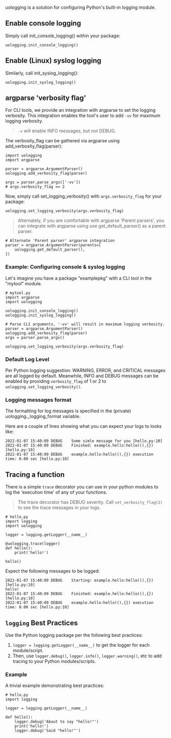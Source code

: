 uologging is a solution for configuring Python's built-in logging module.

## Enable console logging

Simply call init_console_logging() within your package:

    uologging.init_console_logging()

## Enable (Linux) syslog logging

Similarly, call init_syslog_logging():

    uologging.init_syslog_logging()

## argparse 'verbosity flag'

For CLI tools, we provide an integration with argparse to set the logging verbosity.
This integration enables the tool's user to add `-vv` for maximum logging verbosity.

> `-v` will enable INFO messages, but not DEBUG.

The verbosity_flag can be gathered via argparse using add_verbosity_flag(parser):

    import uologging
    import argparse

    parser = argparse.ArgumentParser()
    uologging.add_verbosity_flag(parser)

    args = parser.parse_args(['-vv'])
    # args.verbosity_flag == 2

Now, simply call set_logging_verbosity() with `args.verbosity_flag` for your package:

    uologging.set_logging_verbosity(args.verbosity_flag)

> Alternately, if you are comfortable with argparse 'Parent parsers', you can integrate with argparse using use get_default_parser() as a parent parser.

    # Alternate 'Parent parser' argparse integration
    parser = argparse.ArgumentParser(parents=[
        uologging.get_default_parser(),
    ])

### Example: Configuring console & syslog logging

Let's imagine you have a package "examplepkg" with a CLI tool in the "mytool" module.

    # mytool.py
    import argparse
    import uologging

    uologging.init_console_logging()
    uologging.init_syslog_logging()
    
    # Parse CLI arguments, '-vv' will result in maximum logging verbosity.
    parser = argparse.ArgumentParser()
    uologging.add_verbosity_flag(parser)
    args = parser.parse_args()

    uologging.set_logging_verbosity(args.verbosity_flag)

### Default Log Level

Per Python logging suggestion: WARNING, ERROR, and CRITICAL messages are all logged by default.
Meanwhile, INFO and DEBUG messages can be enabled by providing `verbosity_flag` of 1 or 2 to `uologging.set_logging_verbosity()`.

### Logging messages format

The formatting for log messages is specified in the (private) uologging._logging_format variable.

Here are a couple of lines showing what you can expect your logs to looks like:

    2022-01-07 15:40:09 DEBUG    Some simle message for you [hello.py:10]
    2022-01-07 15:40:09 DEBUG    Finished: example.hello:hello((),{}) [hello.py:10] 
    2022-01-07 15:40:09 DEBUG    example.hello:hello((),{}) execution time: 0.00 sec [hello.py:10] 


## Tracing a function

There is a simple `trace` decorator you can use in your python modules to log the 'execution time' of any of your functions.

> The trace decorator has DEBUG severity.
> Call `set_verbosity_flag(2)` to see the trace messages in your logs.

    # hello.py
    import logging
    import uologging

    logger = logging.getLogger(__name__)

    @uologging.trace(logger)
    def hello():
        print('hello!')
    
    hello()

Expect the following messages to be logged:

    2022-01-07 15:40:09 DEBUG    Starting: example.hello:hello((),{}) [hello.py:10]
    hello!
    2022-01-07 15:40:09 DEBUG    Finished: example.hello:hello((),{}) [hello.py:10] 
    2022-01-07 15:40:09 DEBUG    example.hello:hello((),{}) execution time: 0.00 sec [hello.py:10] 

## `logging` Best Practices

Use the Python logging package per the following best practices:

1. `logger = logging.getLogger(__name__)` to get the logger for each module/script.
2. Then, use `logger.debug()`, `logger.info()`, `logger.warning()`, etc to add tracing to your Python modules/scripts.

### Example

A trivial example demonstrating best practices:

    # hello.py
    import logging

    logger = logging.getLogger(__name__)

    def hello():
        logger.debug('About to say "hello!"')
        print('hello!')
        logger.debug('Said "hello!"')
